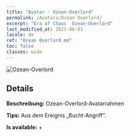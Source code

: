 ```yaml
---
title: "Avatar - Ozean-Overlord"
permalink: /Avatars/Ocean Overlord/
excerpt: "Era of Chaos  Ozean-Overlord"
last_modified_at: 2021-06-03
locale: de
ref: "Ocean Overlord.md"
toc: false
classes: wide
---
```

 ![Ozean-Overlord](/images/a/avatarFrame_202.png)

## Details

 **Beschreibung:** Ozean-Overlord-Avatarrahmen 

 **Tips:** Aus dem Ereignis „Bucht-Angriff“. 

 **Is available:**  + 

